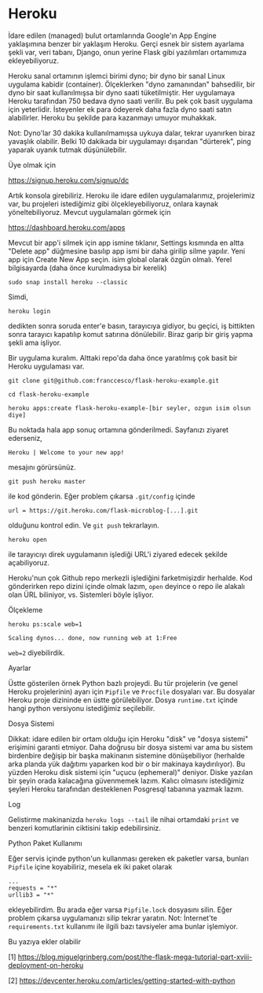 Heroku
========

İdare edilen (managed) bulut ortamlarında Google'ın App Engine
yaklaşımına benzer bir yaklaşım Heroku. Gerçi esnek bir sistem
ayarlama şekli var, veri tabanı, Django, onun yerine Flask gibi
yazılımları ortamımıza ekleyebiliyoruz. 

Heroku sanal ortamının işlemci birimi dyno; bir dyno bir sanal Linux
uygulama kabidir (container). Ölçeklerken "dyno zamanından"
bahsedilir, bir dyno bir saat kullanılmışsa bir dyno saati
tüketilmiştir. Her uygulamaya Heroku tarafından 750 bedava dyno saati
verilir. Bu pek çok basit uygulama için yeterlidir. İsteyenler ek para
ödeyerek daha fazla dyno saati satın alabilirler. Heroku bu şekilde
para kazanmayı umuyor muhakkak. 

Not: Dyno'lar 30 dakika kullanılmamışsa uykuya dalar, tekrar uyanırken
biraz yavaşlık olabilir. Belki 10 dakikada bir uygulamayı dışarıdan
"dürterek", ping yaparak uyanık tutmak düşünülebilir.

Üye olmak için 

https://signup.heroku.com/signup/dc

Artık konsola girebiliriz. Heroku ile idare edilen uygulamalarımız,
projelerimiz var, bu projeleri istediğimiz gibi ölçekleyebiliyoruz,
onlara kaynak yöneltebiliyoruz. Mevcut uygulamaları görmek için 

https://dashboard.heroku.com/apps

Mevcut bir app'i silmek için app ismine tıklanır, Settings kısmında en
altta "Delete app" düğmesine basılıp app ismi bir daha girilip silme
yapılır. Yeni app için Create New App seçin. isim global olarak özgün
olmalı. Yerel bilgisayarda (daha önce kurulmadıysa bir kerelik)

```
sudo snap install heroku --classic
```

Simdi,

```
heroku login
```

dedikten sonra soruda enter'e basın, tarayıcıya gidiyor, bu geçici, iş
bittikten sonra tarayıcı kapatılıp komut satırına dönülebilir. Biraz
garip bir giriş yapma şekli ama işliyor.

Bir uygulama kuralım. Alttaki repo'da daha önce yaratılmış çok basit
bir Heroku uygulaması var. 

```
git clone git@github.com:franccesco/flask-heroku-example.git

cd flask-heroku-example

heroku apps:create flask-heroku-example-[bir seyler, ozgun isim olsun diye]
```

Bu noktada hala app sonuç ortamına gönderilmedi. Sayfanızı ziyaret ederseniz,

```
Heroku | Welcome to your new app!
```

mesajını görürsünüz.

```
git push heroku master
```

ile kod gönderin. Eğer problem çıkarsa `.git/config` içinde

```
url = https://git.heroku.com/flask-microblog-[...].git
```

olduğunu kontrol edin. Ve `git push` tekrarlayın.

```
heroku open
```

ile tarayıcıyı direk uygulamanın işlediği URL'i ziyared edecek şekilde
açabiliyoruz.

Heroku'nun çok Github repo merkezli işlediğini farketmişizdir
herhalde. Kod gönderirken repo dizini içinde olmak lazım, `open`
deyince o repo ile alakalı olan ÜRL biliniyor, vs. Sistemleri böyle işliyor.

Ölçekleme

```
heroku ps:scale web=1
```

```
Scaling dynos... done, now running web at 1:Free
```

`web=2` diyebilirdik.

Ayarlar

Üstte gösterilen örnek Python bazlı projeydi. Bu tür projelerin (ve
genel Heroku projelerinin) ayarı için `Pipfile` ve `Procfile`
dosyaları var. Bu dosyalar Heroku proje dizininde en üstte
görülebiliyor. Dosya `runtime.txt` içinde hangi python versiyonu
istediğimiz seçilebilir.

Dosya Sistemi

Dikkat: idare edilen bir ortam olduğu için Heroku "disk" ve "dosya
sistemi" erişimini garanti etmiyor. Daha doğrusu bir dosya sistemi var
ama bu sistem birdenbire değişip bir başka makinanın sistemine
dönüşebiliyor (herhalde arka planda yük dağıtımı yaparken kod bir o
bir makinaya kaydırılıyor). Bu yüzden Heroku disk sistemi için "uçucu
(ephemeral)" deniyor. Diske yazılan bir şeyin orada kalacağına
güvenmemek lazım. Kalıcı olmasını istediğimiz şeyleri Heroku
tarafından desteklenen Posgresql tabanına yazmak lazım.

Log

Gelistirme makinanizda `heroku logs --tail` ile nihai ortamdaki
`print` ve benzeri komutlarinin ciktisini takip edebilirsiniz.

Python Paket Kullanımı

Eğer servis içinde python'un kullanması gereken ek paketler varsa,
bunları `Pipfile` içine koyabiliriz, mesela ek iki paket olarak

```
...
requests = "*"
urllib3 = "*"
```

ekleyebilirdim. Bu arada eğer varsa `Pipfile.lock` dosyasını
silin. Eğer problem çıkarsa uygulamanızı silip tekrar yaratın. Not:
İnternet'te `requirements.txt` kullanımı ile ilgili bazı tavsiyeler
ama bunlar işlemiyor.


Bu yazıya ekler olabilir

[1] https://blog.miguelgrinberg.com/post/the-flask-mega-tutorial-part-xviii-deployment-on-heroku

[2] https://devcenter.heroku.com/articles/getting-started-with-python
